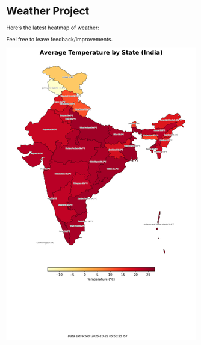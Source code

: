 # Weather Project

Here’s the latest heatmap of weather:

Feel free to leave feedback/improvements.

![India Heatmap](docs/assets/india_heatmap.png?v=F82356)
